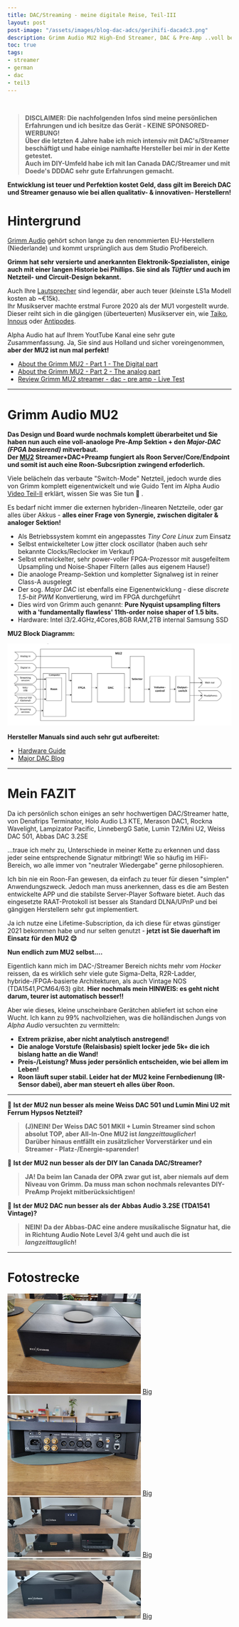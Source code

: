 ```yaml
---
title: DAC/Streaming - meine digitale Reise, Teil-III
layout: post
post-image: "/assets/images/blog-dac-adcs/gerihifi-dacadc3.png"
description: Grimm Audio MU2 High-End Streamer, DAC & Pre-Amp ..voll bekloppt!
toc: true
tags:
- streamer
- german
- dac
- teil3
---
```


<br>

>**DISCLAIMER: Die nachfolgenden Infos sind meine persönlichen Erfahrungen und ich besitze das Gerät - KEINE SPONSORED-WERBUNG!** \
>**Über die letzten 4 Jahre habe ich mich intensiv mit DAC's/Streamer beschäftigt und habe einige namhafte Hersteller bei mir in der Kette getestet.** \
>**Auch im DIY-Umfeld  habe ich mit Ian Canada DAC/Streamer und mit Doede's DDDAC sehr gute Erfahrungen gemacht.**

**Entwicklung ist teuer und Perfektion kostet Geld, dass gilt im Bereich DAC und Streamer genauso wie bei allen qualitativ- & innovativen- Herstellern!**

# Hintergrund

[Grimm Audio](https://www.grimmaudio.com/) gehört schon lange zu den renommierten EU-Herstellern (Niederlande) und kommt ursprünglich aus dem Studio Profibereich.

**Grimm hat sehr versierte und anerkannten Elektronik-Spezialisten, einige auch mit einer langen Historie bei Phillips. Sie sind als _Tüftler_ und auch im Netzteil- und Circuit-Design bekannt.**

Auch Ihre [Lautsprecher](https://www.grimmaudio.com/hifi-products/loudspeakers/) sind legendär, aber auch teuer (kleinste LS1a Modell kosten ab ~€15k). \
Ihr Musikserver machte erstmal Furore 2020 als der MU1 vorgestellt wurde. Dieser reiht sich in die gängigen (überteuerten) Musikserver ein, wie [Taiko](https://taikoaudio.com/), [Innous](https://innuos.com/) oder [Antipodes](https://antipodes.audio/).

Alpha Audio hat auf Ihrem YoutTube Kanal eine sehr gute Zusammenfassung. Ja, Sie sind aus Holland und sicher voreingenommen, **aber der MU2 ist nun mal perfekt!**

- [About the Grimm MU2 - Part 1 - The Digital part](https://www.youtube.com/watch?v=E4hy4a91Ov8)
- [About the Grimm MU2 - Part 2 - The analog part](https://www.youtube.com/watch?v=y2H32t-du14)
- [Review Grimm MU2 streamer - dac - pre amp - Live Test](https://www.youtube.com/watch?v=J3yvoXsk3IM)

---

# Grimm Audio MU2

**Das Design und Board wurde nochmals komplett überarbeitet und Sie haben nun auch eine voll-anaologe Pre-Amp Sektion + den _Major-DAC (FPGA basierend)_ mitverbaut.** \
**Der [MU2](https://www.grimmaudio.com/hifi-products/music-players/mu2/) Streamer+DAC+Preamp fungiert als Roon Server/Core/Endpoint und somit ist auch eine Roon-Subcsription zwingend erfoderlich.**

Viele belächeln das verbaute "Switch-Mode" Netzteil, jedoch wurde dies von Grimm komplett eigenentwickelt und wie Guido Tent im Alpha Audio [Video Teil-II](https://www.youtube.com/watch?v=y2H32t-du14) erklärt, wissen Sie was Sie tun :grimacing: . 

Es bedarf nicht immer die externen hybriden-/linearen Netzteile, oder gar alles über Akkus - **alles einer Frage von Synergie, zwischen digitaler & analoger Sektion!**
- Als Betriebssystem kommt ein angepasstes _Tiny Core Linux_ zum Einsatz
- Selbst entwickelteter Low jitter clock oscillator (haben auch sehr bekannte Clocks/Reclocker im Verkauf)
- Selbst entwickelter, sehr power-voller FPGA-Prozessor mit ausgefeiltem Upsampling und Noise-Shaper Filtern (alles aus eigenem Hause!)
- Die anaologe Preamp-Sektion und kompletter Signalweg ist in reiner Class-A ausgelegt 
- Der sog. _Major DAC_ ist ebenfalls eine Eigenentwicklung - diese _discrete 1.5-bit PWM_ Konvertierung, wird im FPGA durchgeführt
- Dies wird von Grimm auch genannt: **Pure Nyquist upsampling filters with a 'fundamentally flawless' 11th-order noise shaper of 1.5 bits.**
- Hardware: Intel i3/2.4GHz,4Cores,8GB RAM,2TB internal Samsung SSD

**MU2 Block Diagramm:**

![Diagramm](/assets/images/blog-dac-adcs/mu2-blockdiagramm.png)

**Hersteller Manuals sind auch sehr gut aufbereitet:**

- [Hardware Guide](https://www.grimmaudio.com/wordpress/wp-content/uploads/Manual-MU2-Hardware-v1.0.pdf)
- [Major DAC Blog](https://www.grimmaudio.com/publications/the-mu2-major-dac/)

---

# Mein FAZIT

Da ich persönlich schon einiges an sehr hochwertigen DAC/Streamer hatte, von Denafrips Terminator, Holo Audio L3 KTE, Merason DAC1, Rockna Wavelight, Lampizator Pacific, LinnebergG Satie, Lumin T2/Mini U2, Weiss DAC 501, Abbas DAC 3.2SE

...traue ich mehr zu, Unterschiede in meiner Kette zu erkennen und dass jeder seine entsprechende Signatur mitbringt! Wie so häufig im HiFi-Bereich, wo alle immer von "neutraler Wiedergabe" gerne philosophieren.

Ich bin nie ein Roon-Fan gewesen, da einfach zu teuer für diesen "simplen" Anwendungszweck. Jedoch man muss anerkennen, dass es die am Besten entwickelte APP und die stabilste Server-Player Software bietet. Auch das eingesetzte RAAT-Protokoll ist besser als Standard DLNA/UPnP und bei gängigen Herstellern sehr gut implementiert.

Ja ich nutze eine Lifetime-Subscription, da ich diese für etwas günstiger 2021 bekommen habe und nur selten genutzt - **jetzt ist Sie dauerhaft im Einsatz für den MU2 :relieved:**

**Nun endlich zum MU2 selbst....**

Eigentlich kann mich im DAC-/Streamer Bereich nichts mehr _vom Hocker_ reissen, da es wirklich sehr viele gute Sigma-Delta, R2R-Ladder, hybride-/FPGA-basierte Architekturen, als auch Vintage NOS (TDA1541,PCM64/63) gibt. **Hier nochmals mein HINWEIS: es geht nicht darum, teurer ist automatisch besser!!**

Aber wie dieses, kleine unscheinbare Gerätchen abliefert ist schon eine Wucht. Ich kann zu 99% nachvollziehen, was die holländischen Jungs von _Alpha Audio_ versuchten zu vermitteln:
- **Extrem präzise, aber nicht analytisch anstregend!**
- **Die analoge Vorstufe (Relaisbasis) spielt locker jede 5k+ die ich bislang hatte an die Wand!**
- **Preis-/Leistung? Muss jeder persönlich entscheiden, wie bei allem im Leben!**
- **Roon läuft super stabil. Leider hat der MU2 keine Fernbedienung (IR-Sensor dabei), aber man steuert eh alles über Roon.**

---

:speech_balloon: **Ist der MU2 nun besser als meine Weiss DAC 501 und Lumin Mini U2 mit Ferrum Hypsos Netzteil?**

>**(J)NEIN! Der Weiss DAC 501 MKII + Lumin Streamer sind schon absolut TOP, aber All-In-One MU2 ist _langzeittauglicher_!** \
>**Darüber hinaus entfällt ein zusätzlicher Vorverstärker und ein Streamer - Platz-/Energie-sparender!**

:speech_balloon: **Ist der MU2 nun besser als der DIY Ian Canada DAC/Streamer?**

>**JA! Da beim Ian Canada der OPA zwar gut ist, aber niemals auf dem Niveau von Grimm. Da muss man schon nochmals relevantes DIY-PreAmp Projekt mitberücksichtigen!**

:speech_balloon: **Ist der MU2 DAC nun besser als der Abbas Audio 3.2SE (TDA1541 Vintage)?**

>**NEIN! Da der Abbas-DAC eine andere musikalische Signatur hat, die in Richtung Audio Note Level 3/4 geht und auch die ist _langzeittauglich_!**

---

# Fotostrecke

![mu2-1](/assets/images/grimmaudio-mu2/20240203_145334_thumb.jpg) [Big](/assets/images/grimmaudio-mu2/20240203_145334.jpg)
![mu2-1](/assets/images/grimmaudio-mu2/20240203_145352_thumb.jpg) [Big](/assets/images/grimmaudio-mu2/20240203_145352.jpg)
![mu2-1](/assets/images/grimmaudio-mu2/20240205_102305_thumb.jpg) [Big](/assets/images/grimmaudio-mu2/20240205_102305.jpg)
![mu2-1](/assets/images/grimmaudio-mu2/20240205_102336_thumb.jpg) [Big](/assets/images/grimmaudio-mu2/20240205_102336.jpg)